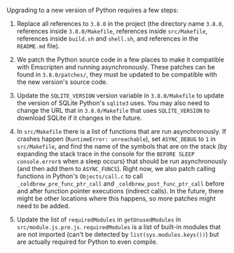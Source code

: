 Upgrading to a new version of Python requires a few steps:

1. Replace all references to `3.8.0` in the project (the directory name `3.8.0`, references inside `3.8.0/Makefile`, references inside `src/Makefile`, references inside `build.sh` and `shell.sh`, and references in the `README.md` file).

2. We patch the Python source code in a few places to make it compatible with Emscripten and running asynchronously. These patches can be found in `3.8.0/patches/`, they must be updated to be compatible with the new version's source code.

3. Update the `SQLITE_VERSION` version variable in `3.8.0/Makefile` to update the version of SQLite Python's `sqlite3` uses. You may also need to change the URL that in `3.8.0/Makefile` that uses `SQLITE_VERSION` to download SQLite if it changes in the future.

4. In `src/Makefile` there is a list of functions that are run asynchronously. If crashes happen (`RuntimeError: unreachable`), set `ASYNC_DEBUG` to `1` in `src/Makefile`, and find the name of the symbols that are on the stack (by expanding the stack trace in the console for the `BEFORE SLEEP` `console.error`s when a sleep occurs) that should be run asynchronously (and then add them to `ASYNC_FUNCS`). Right now, we also patch calling functions in Python's `Objects/call.c` to call `_coldbrew_pre_func_ptr_call` and `_coldbrew_post_func_ptr_call` before and after function pointer executions (indirect calls). In the future, there might be other locations where this happens, so more patches might need to be added.

5. Update the list of `requiredModules` in `getUnusedModules` in `src/module.js.pre.js`. `requiredModules` is a list of built-in modules that are not imported (can't be detected by `list(sys.modules.keys())`) but are actually required for Python to even compile.